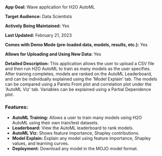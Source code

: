 **App Goal:** Wave application for H2O AutoML

**Target Audience:** Data Scientists

**Actively Being Maintained:** Yes

**Last Updated:** February 21, 2023

**Comes with Demo Mode (pre-loaded data, models, results, etc.):** Yes

**Allows for Uploading and Using New Data:** Yes

**Detailed Description:** This application allows the user to upload a CSV file and then run H2O AutoML to train as many models as the user specifies.  After training completes, models are ranked on the AutoML Leaderboard, and can be individually explained using the 'Model Explain' tab.  The models can be compared using a Pareto Front plot and correlation plot under the 'AutoML Viz' tab.  Variables can be explained using a Partial Dependence plot. 

### **Features**:
* **AutoML Training:** Allows a user to train many models using H2O AutoML using their own train/test datasets.
* **Leaderboard:** View the AutoML leaderboard to rank models.
* **AutoML Viz:** Shows feature importance, Shapley contributions.
* **Model Explain:** Explain any model using feature importance, Shapley values, and learning curves. 
* **Deployment:** Download any model in the MOJO model format.
